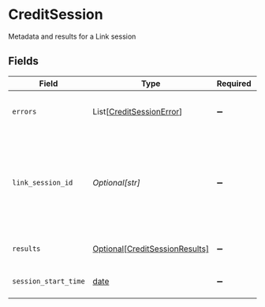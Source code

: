 # CreditSession

Metadata and results for a Link session


## Fields

| Field                                                                                                                                             | Type                                                                                                                                              | Required                                                                                                                                          | Description                                                                                                                                       |
| ------------------------------------------------------------------------------------------------------------------------------------------------- | ------------------------------------------------------------------------------------------------------------------------------------------------- | ------------------------------------------------------------------------------------------------------------------------------------------------- | ------------------------------------------------------------------------------------------------------------------------------------------------- |
| `errors`                                                                                                                                          | List[[CreditSessionError](../../models/shared/creditsessionerror.md)]                                                                             | :heavy_minus_sign:                                                                                                                                | The set of errors that occurred during the Link session.                                                                                          |
| `link_session_id`                                                                                                                                 | *Optional[str]*                                                                                                                                   | :heavy_minus_sign:                                                                                                                                | The unique identifier associated with the Link session. This identifier matches the `link_session_id` returned in the onSuccess/onExit callbacks. |
| `results`                                                                                                                                         | [Optional[CreditSessionResults]](../../models/shared/creditsessionresults.md)                                                                     | :heavy_minus_sign:                                                                                                                                | The set of results for a Link session.                                                                                                            |
| `session_start_time`                                                                                                                              | [date](https://docs.python.org/3/library/datetime.html#date-objects)                                                                              | :heavy_minus_sign:                                                                                                                                | The time when the Link session started                                                                                                            |